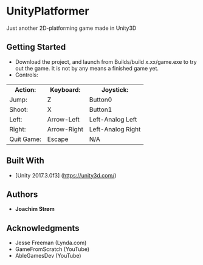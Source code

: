 # UnityPlatformer

Just another 2D-platforming game made in Unity3D

## Getting Started

* Download the project, and launch from Builds/build x.xx/game.exe to try out the game.
  It is not by any means a finished game yet.
* Controls:
<table>
	<tr>
		<th>Action:</th>
		<th>Keyboard:</th>
		<th>Joystick:</th>
	</tr>
	<tr>
		<td>Jump:</td>
		<td>Z</td>
		<td>Button0</td>
	</tr>
	<tr>
		<td>Shoot:</td>
		<td>X</td>
		<td>Button1</td>
	</tr>
	<tr>
		<td>Left:</td>
		<td>Arrow-Left</td>
		<td>Left-Analog Left</td>
	</tr>
	<tr>
		<td>Right:</td>
		<td>Arrow-Right</td>
		<td>Left-Analog Right</td>
	</tr>
	<tr>
		<td>Quit Game:</td>
		<td>Escape</td>
		<td>N/A</td>
	</tr>

</table>

## Built With

* [Unity 2017.3.0f3] (https://unity3d.com/)

## Authors

* **Joachim Strøm**

## Acknowledgments

* Jesse Freeman (Lynda.com)
* GameFromScratch (YouTube)
* AbleGamesDev (YouTube)

